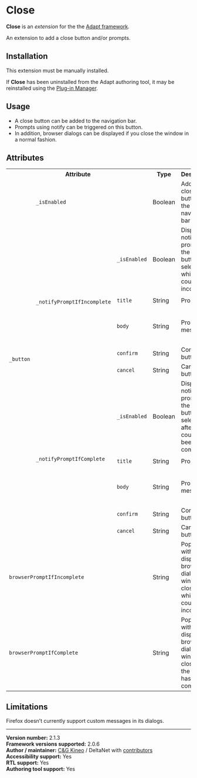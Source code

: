 # Close

**Close** is an *extension* for the the [Adapt framework](https://github.com/adaptlearning/adapt_framework).   

An extension to add a close button and/or prompts.  

## Installation

This extension must be manually installed.  

If **Close** has been uninstalled from the Adapt authoring tool, it may be reinstalled using the [Plug-in Manager](https://github.com/adaptlearning/adapt_authoring/wiki/Plugin-Manager).  

## Usage

* A close button can be added to the navigation bar.
* Prompts using notify can be triggered on this button.
* In addition, browser dialogs can be displayed if you close the window in a normal fashion.

## Attributes

<table>
	<tr>
		<th colspan="3">Attribute<br></th>
		<th>Type</th>
		<th>Description</th>
		<th>Default</th>
	</tr>
	<tr>
		<td rowspan="11"><code>_button</code></td>
		<td colspan="2"><code>_isEnabled</code></td>
		<td>Boolean</td>
		<td>Adds a close button to the navigation bar</td>
		<td><code>false</code></td>
	</tr>
	<tr>
		<td rowspan="5"><code>_notifyPromptIfIncomplete</code></td>
		<td><code>_isEnabled</code></td>
		<td>Boolean</td>
		<td>Displays a notify prompt if the close button is selected while the course is incomplete</td>
		<td><code>false</code></td>
	</tr>
	<tr>
		<td><code>title</code></td>
		<td>String</td>
		<td>Prompt title</td>
		<td><code>"Confirm close"</code></td>
	</tr>
	<tr>
		<td><code>body</code></td>
		<td>String</td>
		<td>Prompt message<br></td>
		<td><code>"Are you sure you want to close the window?"</code></td>
	</tr>
	<tr>
		<td><code>confirm</code></td>
		<td>String</td>
		<td>Confirm button text</td>
		<td><code>"Close window"</code></td>
	</tr>
	<tr>
		<td><code>cancel</code></td>
		<td>String</td>
		<td>Cancel button text<br></td>
		<td><code>"Cancel"</code></td>
	</tr>
	<tr>
		<td rowspan="5"><code>_notifyPromptIfComplete</code></td>
		<td><code>_isEnabled</code></td>
		<td>Boolean</td>
		<td>Displays a notify prompt if the close button is selected after the course has been completed</td>
		<td><code>false</code></td>
	</tr>
	<tr>
		<td><code>title</code></td>
		<td>String</td>
		<td>Prompt title</td>
		<td><code>"Confirm close"</code></td>
	</tr>
	<tr>
		<td><code>body</code></td>
		<td>String</td>
		<td>Prompt message</td>
		<td><code>"Are you sure you want to close the window?"</code></td>
	</tr>
	<tr>
		<td><code>confirm</code></td>
		<td>String</td>
		<td>Confirm button text</td>
		<td><code>"Close window"</code></td>
	</tr>
	<tr>
		<td><code>cancel</code></td>
		<td>String</td>
		<td>Cancel button text</td>
		<td><code>"Cancel"</code></td>
	</tr>
	<tr>
		<td colspan="3"><code>browserPromptIfIncomplete</code></td>
		<td>String</td>
		<td>Populate with text to display a browser dialog if the window is closed while the course is incomplete</td>
		<td><code>""</code></td>
	</tr>
	<tr>
		<td colspan="3"><code>browserPromptIfComplete</code></td>
		<td>String<br></td>
		<td>Populate with text to display a browser dialog if the window is closed after the course has been completed</td>
		<td><code>""</code></td>
	</tr>
</table>

## Limitations

Firefox doesn’t currently support custom messages in its dialogs.

----------------------------
**Version number:**  2.1.3   
**Framework versions supported:**  2.0.6    
**Author / maintainer:** [C&G Kineo](https://github.com/cgkineo/adapt-close) / DeltaNet with [contributors](https://github.com/deltanet/adapt-close/graphs/contributors)     
**Accessibility support:** Yes  
**RTL support:** Yes     
**Authoring tool support:** Yes
